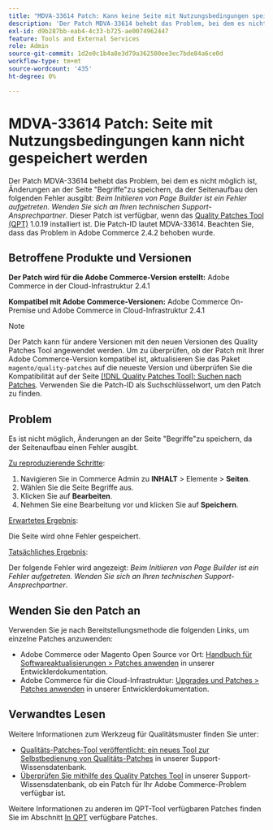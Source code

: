 ```yaml
---
title: "MDVA-33614 Patch: Kann keine Seite mit Nutzungsbedingungen speichern"
description: 'Der Patch MDVA-33614 behebt das Problem, bei dem es nicht möglich ist, Änderungen auf der Seite "Begriffe"zu speichern, da der Seitenaufbau den folgenden Fehler ausgibt: *Beim Initiieren von Page Builder ist ein Fehler aufgetreten. Wenden Sie sich an Ihren technischen Support-Ansprechpartner*. Dieser Patch ist verfügbar, wenn das [Quality Patches Tool (QPT)](/help/announcements/adobe-commerce-announcements/magento-quality-patches-released-new-tool-to-self-serve-quality-patches.md) 1.0.19 installiert ist. Die Patch-ID lautet MDVA-33614. Bitte beachten Sie, dass das Problem in Adobe Commerce 2.4.2 behoben wurde."'
exl-id: d9b287bb-eab4-4c33-b725-ae0074962447
feature: Tools and External Services
role: Admin
source-git-commit: 1d2e0c1b4a8e3d79a362500ee3ec7bde84a6ce0d
workflow-type: tm+mt
source-wordcount: '435'
ht-degree: 0%

---
```


# MDVA-33614 Patch: Seite mit Nutzungsbedingungen kann nicht gespeichert werden

Der Patch MDVA-33614 behebt das Problem, bei dem es nicht möglich ist, Änderungen an der Seite &quot;Begriffe&quot;zu speichern, da der Seitenaufbau den folgenden Fehler ausgibt: *Beim Initiieren von Page Builder ist ein Fehler aufgetreten. Wenden Sie sich an Ihren technischen Support-Ansprechpartner*. Dieser Patch ist verfügbar, wenn das [Quality Patches Tool (QPT)](/help/announcements/adobe-commerce-announcements/magento-quality-patches-released-new-tool-to-self-serve-quality-patches.md) 1.0.19 installiert ist. Die Patch-ID lautet MDVA-33614. Beachten Sie, dass das Problem in Adobe Commerce 2.4.2 behoben wurde.

## Betroffene Produkte und Versionen

**Der Patch wird für die Adobe Commerce-Version erstellt:** Adobe Commerce in der Cloud-Infrastruktur 2.4.1

**Kompatibel mit Adobe Commerce-Versionen:** Adobe Commerce On-Premise und Adobe Commerce in Cloud-Infrastruktur 2.4.1

>[!NOTE]
>
>Der Patch kann für andere Versionen mit den neuen Versionen des Quality Patches Tool angewendet werden. Um zu überprüfen, ob der Patch mit Ihrer Adobe Commerce-Version kompatibel ist, aktualisieren Sie das Paket `magento/quality-patches` auf die neueste Version und überprüfen Sie die Kompatibilität auf der Seite [[!DNL Quality Patches Tool]: Suchen nach Patches](https://devdocs.magento.com/quality-patches/tool.html#patch-grid). Verwenden Sie die Patch-ID als Suchschlüsselwort, um den Patch zu finden.

## Problem

Es ist nicht möglich, Änderungen an der Seite &quot;Begriffe&quot;zu speichern, da der Seitenaufbau einen Fehler ausgibt.

<u>Zu reproduzierende Schritte</u>:

1. Navigieren Sie in Commerce Admin zu **INHALT** > Elemente > **Seiten**.
1. Wählen Sie die Seite Begriffe aus.
1. Klicken Sie auf **Bearbeiten**.
1. Nehmen Sie eine Bearbeitung vor und klicken Sie auf **Speichern**.

<u>Erwartetes Ergebnis</u>:

Die Seite wird ohne Fehler gespeichert.

<u>Tatsächliches Ergebnis</u>:

Der folgende Fehler wird angezeigt: *Beim Initiieren von Page Builder ist ein Fehler aufgetreten. Wenden Sie sich an Ihren technischen Support-Ansprechpartner*.

## Wenden Sie den Patch an

Verwenden Sie je nach Bereitstellungsmethode die folgenden Links, um einzelne Patches anzuwenden:

* Adobe Commerce oder Magento Open Source vor Ort: [Handbuch für Softwareaktualisierungen > Patches anwenden](https://devdocs.magento.com/guides/v2.4/comp-mgr/patching/mqp.html) in unserer Entwicklerdokumentation.
* Adobe Commerce für die Cloud-Infrastruktur: [Upgrades und Patches > Patches anwenden](https://devdocs.magento.com/cloud/project/project-patch.html) in unserer Entwicklerdokumentation.

## Verwandtes Lesen

Weitere Informationen zum Werkzeug für Qualitätsmuster finden Sie unter:

* [Qualitäts-Patches-Tool veröffentlicht: ein neues Tool zur Selbstbedienung von Qualitäts-Patches](/help/announcements/adobe-commerce-announcements/magento-quality-patches-released-new-tool-to-self-serve-quality-patches.md) in unserer Support-Wissensdatenbank.
* [Überprüfen Sie mithilfe des Quality Patches Tool](/help/support-tools/patches-available-in-qpt-tool/check-patch-for-magento-issue-with-magento-quality-patches.md) in unserer Support-Wissensdatenbank, ob ein Patch für Ihr Adobe Commerce-Problem verfügbar ist.

Weitere Informationen zu anderen im QPT-Tool verfügbaren Patches finden Sie im Abschnitt [In QPT](https://support.magento.com/hc/en-us/sections/360010506631-Patches-available-in-QPT-tool-) verfügbare Patches.
